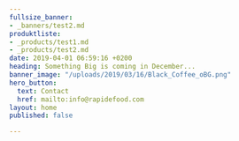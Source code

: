 ```yaml
---
fullsize_banner:
- _banners/test2.md
produktliste:
- _products/test1.md
- _products/test2.md
date: 2019-04-01 06:59:16 +0200
heading: Something Big is coming in December...
banner_image: "/uploads/2019/03/16/Black_Coffee_oBG.png"
hero_button:
  text: Contact
  href: mailto:info@rapidefood.com
layout: home
published: false

---
```

